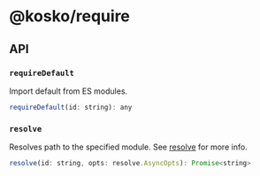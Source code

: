 # @kosko/require

## API

### `requireDefault`

Import default from ES modules.

```js
requireDefault(id: string): any
```

### `resolve`

Resolves path to the specified module. See [resolve](https://www.npmjs.com/package/resolve) for more info.

```js
resolve(id: string, opts: resolve.AsyncOpts): Promise<string>
```
